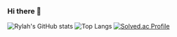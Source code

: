 ### Hi there 👋
![Rylah's GitHub stats](https://github-readme-stats.vercel.app/api?username=rylahs&show_icons=true&theme=tokyonight)
![Top Langs](https://github-readme-stats.vercel.app/api/top-langs/?username=rylahs&layout=compact&theme=tokyonight)
[![Solved.ac Profile](http://mazassumnida.wtf/api/generate_badge?boj=miusha)](https://solved.ac/miusha)

<!--
**rylahs/rylahs** is a ✨ _special_ ✨ repository because its `README.md` (this file) appears on your GitHub profile.

Here are some ideas to get you started:

- 🔭 I’m currently working on ...
- 🌱 I’m currently learning ...
- 👯 I’m looking to collaborate on ...
- 🤔 I’m looking for help with ...
- 💬 Ask me about ...
- 📫 How to reach me: ...
- 😄 Pronouns: ...
- ⚡ Fun fact: ...
-->
